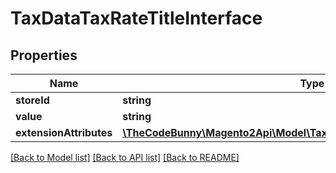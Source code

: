 # TaxDataTaxRateTitleInterface

## Properties
Name | Type | Description | Notes
------------ | ------------- | ------------- | -------------
**storeId** | **string** | Store id | 
**value** | **string** | Title value | 
**extensionAttributes** | [**\TheCodeBunny\Magento2Api\Model\TaxDataTaxRateTitleExtensionInterface**](TaxDataTaxRateTitleExtensionInterface.md) |  | [optional] 

[[Back to Model list]](../README.md#documentation-for-models) [[Back to API list]](../README.md#documentation-for-api-endpoints) [[Back to README]](../README.md)


